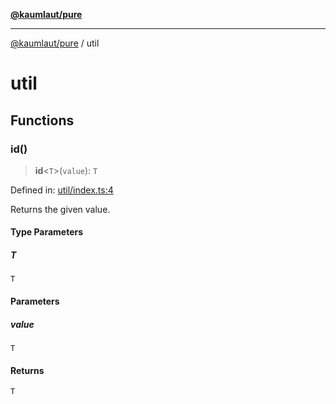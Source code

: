 [**@kaumlaut/pure**](README.md)

***

[@kaumlaut/pure](README.md) / util

# util

## Functions

### id()

> **id**\<`T`\>(`value`): `T`

Defined in: [util/index.ts:4](https://github.com/maxkaemmerer/pure/blob/8637ca7e93541610b2c23e6a53c45c83b6680327/src/util/index.ts#L4)

Returns the given value.

#### Type Parameters

##### T

`T`

#### Parameters

##### value

`T`

#### Returns

`T`
